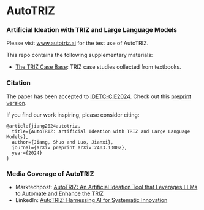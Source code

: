 # AutoTRIZ
### Artificial Ideation with TRIZ and Large Language Models
Please visit www.autotriz.ai for the test use of AutoTRIZ.

This repo contains the following supplementary materials:
- [The TRIZ Case Base](https://github.com/shuojiangcn/AutoTRIZ-DETC24/blob/main/casebase/casebase.md): TRIZ case studies collected from textbooks.

### Citation
The paper has been accepted to [IDETC-CIE2024](https://event.asme.org/IDETC-CIE). Check out this [preprint version](https://arxiv.org/abs/2403.13002).

If you find our work inspiring, please consider citing:

```
@article{jiang2024autotriz,
  title={AutoTRIZ: Artificial Ideation with TRIZ and Large Language Models},
  author={Jiang, Shuo and Luo, Jianxi},
  journal={arXiv preprint arXiv:2403.13002},
  year={2024}
}
```

### Media Coverage of AutoTRIZ
- Marktechpost: [AutoTRIZ: An Artificial Ideation Tool that Leverages LLMs to Automate and Enhance the TRIZ](https://www.marktechpost.com/2024/04/06/autotriz-an-artificial-ideation-tool-that-leverages-large-language-models-llms-to-automate-and-enhance-the-triz-theory-of-inventive-problem-solving-methodology/)
- LinkedIn: [AutoTRIZ: Harnessing AI for Systematic Innovation](https://www.linkedin.com/feed/update/urn:li:activity:7181140783297638400/?updateEntityUrn=urn%3Ali%3Afs_feedUpdate%3A%28V2%2Curn%3Ali%3Aactivity%3A7181140783297638400%29)
